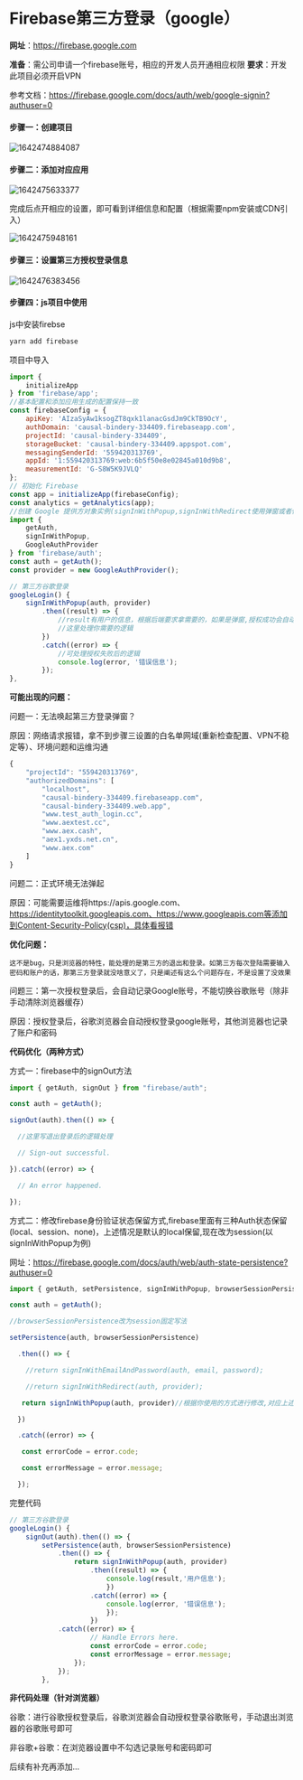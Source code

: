 # Firebase第三方登录（google）

**网址**：https://firebase.google.com

**准备**：需公司申请一个firebase账号，相应的开发人员开通相应权限
**要求**：开发此项目必须开启VPN

参考文档：https://firebase.google.com/docs/auth/web/google-signin?authuser=0

#### 步骤一：创建项目

![1642474884087](./img/1.png)

#### 步骤二：添加对应应用

![1642475633377](./img/2.png)

完成后点开相应的设置，即可看到详细信息和配置（根据需要npm安装或CDN引入）

![1642475948161](./img/3.png)

#### 步骤三：设置第三方授权登录信息

![1642476383456](./img/4.png)

#### 步骤四：js项目中使用

js中安装firebse

```javascript
yarn add firebase
```

项目中导入

```javascript
import {
    initializeApp
} from 'firebase/app';
//基本配置和添加应用生成的配置保持一致
const firebaseConfig = {
    apiKey: 'AIzaSyAw1ksogZT8qxk1lanacGsdJm9CkTB9OcY',
    authDomain: 'causal-bindery-334409.firebaseapp.com',
    projectId: 'causal-bindery-334409',
    storageBucket: 'causal-bindery-334409.appspot.com',
    messagingSenderId: '559420313769',
    appId: '1:559420313769:web:6b5f50e8e02845a010d9b8',
    measurementId: 'G-S8W5K9JVLQ'
};
// 初始化 Firebase
const app = initializeApp(firebaseConfig);
const analytics = getAnalytics(app);
//创建 Google 提供方对象实例(signInWithPopup,signInWithRedirect使用弹窗或者使用从定向)
import {
    getAuth,
    signInWithPopup,
    GoogleAuthProvider
} from 'firebase/auth';
const auth = getAuth();
const provider = new GoogleAuthProvider();
```

```javascript
// 第三方谷歌登录
googleLogin() {
    signInWithPopup(auth, provider)
        .then((result) => {
            //result有用户的信息，根据后端要求拿需要的，如果是弹窗,授权成功会自动关闭弹窗
            //这里处理你需要的逻辑
        })
        .catch((error) => {
            //可处理授权失败后的逻辑
            console.log(error, '错误信息');
        });
},
```

**可能出现的问题：**


问题一：无法唤起第三方登录弹窗？

原因：网络请求报错，拿不到步骤三设置的白名单网域(重新检查配置、VPN不稳定等）、环境问题和运维沟通

```javascript
{
    "projectId": "559420313769",
    "authorizedDomains": [
        "localhost",
        "causal-bindery-334409.firebaseapp.com",
        "causal-bindery-334409.web.app",
        "www.test_auth_login.cc",
        "www.aextest.cc",
        "www.aex.cash",
        "aex1.yxds.net.cn",
        "www.aex.com"
    ]
}
```


问题二：正式环境无法弹起

原因：可能需要运维将https://apis.google.com、https://identitytoolkit.googleapis.com、https://www.googleapis.com等添加到Content-Security-Policy(csp)，具体看报错

**优化问题：**

`这不是bug，只是浏览器的特性，能处理的是第三方的退出和登录。如第三方每次登陆需要输入密码和账户的话，那第三方登录就没啥意义了，只是阐述有这么个问题存在，不是设置了没效果`

问题三：第一次授权登录后，会自动记录Google账号，不能切换谷歌账号（除非手动清除浏览器缓存）

原因：授权登录后，谷歌浏览器会自动授权登录google账号，其他浏览器也记录了账户和密码

**代码优化（两种方式）**

方式一：firebase中的signOut方法

```js
import { getAuth, signOut } from "firebase/auth";

const auth = getAuth();

signOut(auth).then(() => {

  //这里写退出登录后的逻辑处理

  // Sign-out successful.

}).catch((error) => {

  // An error happened.

});
```

方式二：修改firebase身份验证状态保留方式,firebase里面有三种Auth状态保留(local、session、none)，上述情况是默认的local保留,现在改为session(以signInWithPopup为例)

网址：https://firebase.google.com/docs/auth/web/auth-state-persistence?authuser=0

```js
import { getAuth, setPersistence, signInWithPopup, browserSessionPersistence } from "firebase/auth";

const auth = getAuth();

//browserSessionPersistence改为session固定写法

setPersistence(auth, browserSessionPersistence)

  .then(() => {

    //return signInWithEmailAndPassword(auth, email, password);

    //return signInWithRedirect(auth, provider);

   return signInWithPopup(auth, provider)//根据你使用的方式进行修改,对应上述的导入方式

  })

  .catch((error) => {

   const errorCode = error.code;

   const errorMessage = error.message;

  });
```

完整代码

```js
// 第三方谷歌登录
googleLogin() {
	signOut(auth).then(() => {
		setPersistence(auth, browserSessionPersistence)
			.then(() => {
				return signInWithPopup(auth, provider)
					.then((result) => {
						console.log(result,'用户信息');
						})
					.catch((error) => {
						console.log(error, '错误信息');
						});
					})
			.catch((error) => {
					// Handle Errors here.
					const errorCode = error.code;
					const errorMessage = error.message;
				});
			});
		},
```

**非代码处理（针对浏览器）**

谷歌：进行谷歌授权登录后，谷歌浏览器会自动授权登录谷歌账号，手动退出浏览器的谷歌账号即可

非谷歌+谷歌：在浏览器设置中不勾选记录账号和密码即可

后续有补充再添加...
